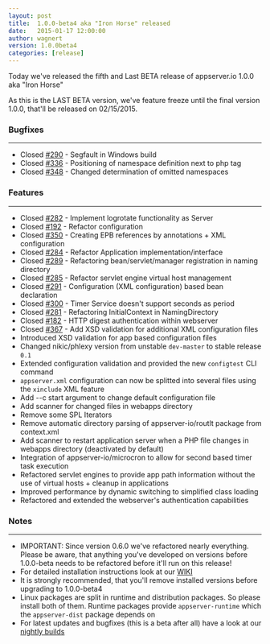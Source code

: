 ```yaml
---
layout: post
title:  1.0.0-beta4 aka "Iron Horse" released
date:   2015-01-17 12:00:00
author: wagnert
version: 1.0.0beta4
categories: [release]
---
```


Today we've released the fifth and Last BETA release of appserver.io 1.0.0 aka "Iron Horse"

As this is the LAST BETA version, we've feature freeze until the final version 1.0.0, that'll be released on 02/15/2015.

### Bugfixes
***

* Closed [#290](<{{ "290" | prepend: site.github_issue }}>) - Segfault in Windows build
* Closed [#336](<{{ "336" | prepend: site.github_issue }}>) - Positioning of namespace definition next to php tag
* Closed [#348](<{{ "348" | prepend: site.github_issue }}>) - Changed determination of omitted namespaces

### Features
***

* Closed [#282](<{{ "282" | prepend: site.github_issue }}>) - Implement logrotate functionality as Server
* Closed [#192](<{{ "192" | prepend: site.github_issue }}>) - Refactor configuration
* Closed [#350](<{{ "350" | prepend: site.github_issue }}>) - Creating EPB references by annotations + XML configuration
* Closed [#284](<{{ "284" | prepend: site.github_issue }}>) - Refactor Application implementation/interface
* Closed [#289](<{{ "289" | prepend: site.github_issue }}>) - Refactoring bean/servlet/manager registration in naming directory
* Closed [#285](<{{ "285" | prepend: site.github_issue }}>) - Refactor servlet engine virtual host management
* Closed [#291](<{{ "291" | prepend: site.github_issue }}>) - Configuration (XML configuration) based bean declaration
* Closed [#300](<{{ "300" | prepend: site.github_issue }}>) - Timer Service doesn't support seconds as period
* Closed [#281](<{{ "281" | prepend: site.github_issue }}>) - Refactoring InitialContext in NamingDirectory
* Closed [#182](<{{ "182" | prepend: site.github_issue }}>) - HTTP digest authentication within webserver
* Closed [#367](<{{ "367" | prepend: site.github_issue }}>) - Add XSD validation for additional XML configuration files
* Introduced XSD validation for app based configuration files
* Changed nikic/phlexy version from unstable `dev-master` to stable release `0.1`
* Extended configuration validation and provided the new `configtest` CLI command
* `appserver.xml` configuration can now be splitted into several files using the `xinclude` XML feature
* Add --c start argument to change default configuration file
* Add scanner for changed files in webapps directory
* Remove some SPL Iterators
* Remove automatic directory parsing of appserver-io/routlt package from context.xml
* Add scanner to restart application server when a PHP file changes in webapps directory (deactivated by default)
* Integration of appserver-io/microcron to allow for second based timer task execution
* Refactored servlet engines to provide app path information without the use of virtual hosts + cleanup in applications
* Improved performance by dynamic switching to simplified class loading
* Refactored and extended the webserver's authentication capabilities

### Notes
***

* IMPORTANT: Since version 0.6.0 we've refactored nearly everything. Please be aware, that anything you've developed on versions before 1.0.0-beta needs to be refactored before it'll run on this release!
* For detailed installation instructions look at our [WIKI](https://github.com/appserver-io/appserver/wiki)
* It is strongly recommended, that you'll remove installed versions before upgrading to 1.0.0-beta4
* Linux packages are split in runtime and distribution packages. So please install both of them. Runtime packages provide `appserver-runtime` which the `appserver-dist` package depends on
* For latest updates and bugfixes (this is a beta after all) have a look at our [nightly builds](http://builds.appserver.io)

